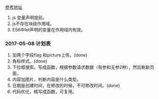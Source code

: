 [参考地址](https://zhuanlan.zhihu.com/p/26638537)

1. js 变量声明提前。
2. js不存在块级作用域。
3. ES6中let声明的变量在作用域内有效。

### 2017-05-08 计划表
1. 加两个字段flag 和picture上传。(done)
2. 角标样式。(done)
3. 下拉框搜索。写成函数，根据参数请求数据（有参和无参2种），然后刷新页面。
4. 内容加图片，判断内容是什么类型。
5. 日期是创建时间，在修改的时候，不可修改时间。(done)
6. 代码优化，精写成函数，可复用。

